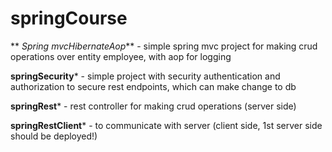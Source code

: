 # springCourse

** *Spring mvcHibernateAop*** - simple spring mvc project for making crud operations over entity employee, with aop for logging

**springSecurity*** - simple project with security authentication and authorization to secure rest endpoints, which can make change to db

**springRest*** - rest controller for making crud operations (server side)

**springRestClient*** - to communicate with server (client side, 1st server side should be deployed!)
